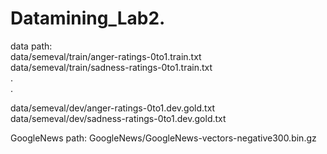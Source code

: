 # Datamining_Lab2. 
data path:  
data/semeval/train/anger-ratings-0to1.train.txt  
data/semeval/train/sadness-ratings-0to1.train.txt  
.  
.  
  
data/semeval/dev/anger-ratings-0to1.dev.gold.txt  
data/semeval/dev/sadness-ratings-0to1.dev.gold.txt  
  
GoogleNews path: GoogleNews/GoogleNews-vectors-negative300.bin.gz   
